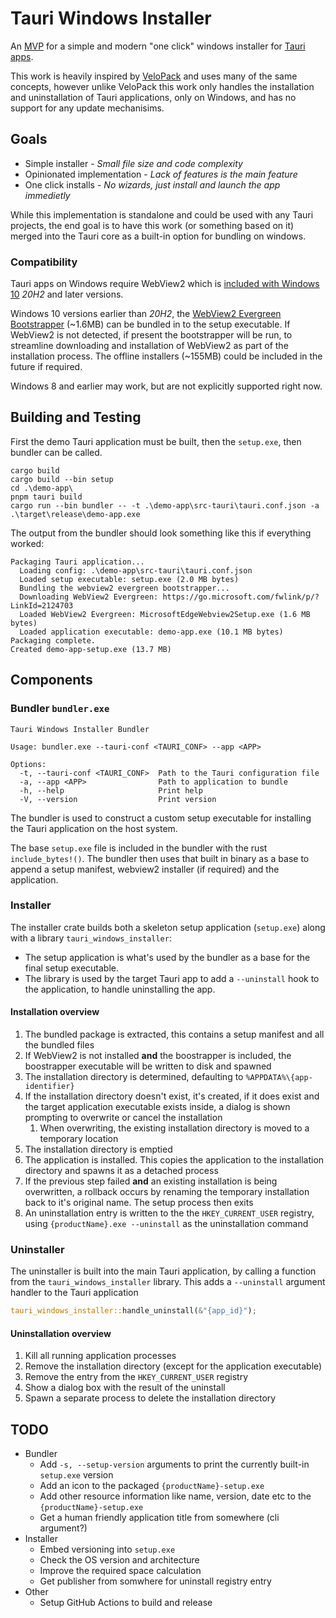 # Tauri Windows Installer

An [MVP](https://en.wikipedia.org/wiki/Minimum_viable_product) for a simple and modern "one click" windows installer for [Tauri apps](https://tauri.app/).

This work is heavily inspired by [VeloPack](https://github.com/velopack/velopack) and uses many of the same concepts, however unlike VeloPack this work only handles the installation and uninstallation of Tauri applications, only on Windows, and has no support for any update mechanisims.

## Goals

- Simple installer - _Small file size and code complexity_
- Opinionated implementation - _Lack of features is the main feature_
- One click installs - _No wizards, just install and launch the app immedietly_

While this implementation is standalone and could be used with any Tauri projects, the end goal is to have this work (or something based on it) merged into the Tauri core as a built-in option for bundling on windows.

### Compatibility

Tauri apps on Windows require WebView2 which is [included with Windows 10](https://learn.microsoft.com/en-us/microsoft-365-apps/deploy/webview2-install#webview2-runtime-installation) _20H2_ and later versions.

Windows 10 versions earlier than _20H2_, the [WebView2 Evergreen Bootstrapper](https://developer.microsoft.com/en-us/microsoft-edge/webview2/?form=MA13LH#download) (~1.6MB) can be bundled in to the setup executable. If WebView2 is not detected, if present the bootstrapper will be run, to streamline downloading and installation of WebView2 as part of the installation process. The offline installers (~155MB) could be included in the future if required.

Windows 8 and earlier may work, but are not explicitly supported right now.

## Building and Testing

First the demo Tauri application must be built, then the `setup.exe`, then bundler can be called.

```text
cargo build
cargo build --bin setup
cd .\demo-app\
pnpm tauri build
cargo run --bin bundler -- -t .\demo-app\src-tauri\tauri.conf.json -a .\target\release\demo-app.exe
```

The output from the bundler should look something like this if everything worked:

```text
Packaging Tauri application...
  Loading config: .\demo-app\src-tauri\tauri.conf.json
  Loaded setup executable: setup.exe (2.0 MB bytes)
  Bundling the webview2 evergreen bootstrapper...
  Downloading WebView2 Evergreen: https://go.microsoft.com/fwlink/p/?LinkId=2124703
  Loaded WebView2 Evergreen: MicrosoftEdgeWebview2Setup.exe (1.6 MB bytes)
  Loaded application executable: demo-app.exe (10.1 MB bytes)
Packaging complete.
Created demo-app-setup.exe (13.7 MB)
```

## Components

### Bundler `bundler.exe`

```text
Tauri Windows Installer Bundler

Usage: bundler.exe --tauri-conf <TAURI_CONF> --app <APP>

Options:
  -t, --tauri-conf <TAURI_CONF>  Path to the Tauri configuration file
  -a, --app <APP>                Path to application to bundle
  -h, --help                     Print help
  -V, --version                  Print version
```

The bundler is used to construct a custom setup executable for installing the Tauri application on the host system.

The base `setup.exe` file is included in the bundler with the rust `include_bytes!()`. The bundler then uses that built in binary as a base to append a setup manifest, webview2 installer (if required) and the application.

### Installer

The installer crate builds both a skeleton setup application (`setup.exe`) along with a library `tauri_windows_installer`:

- The setup application is what's used by the bundler as a base for the final setup executable.
- The library is used by the target Tauri app to add a `--uninstall` hook to the application, to handle uninstalling the app.

#### Installation overview

1. The bundled package is extracted, this contains a setup manifest and all the bundled files
1. If WebView2 is not installed **and** the boostrapper is included, the boostrapper executable will be written to disk and spawned
1. The installation directory is determined, defaulting to `%APPDATA%\{app-identifier}`
1. If the installation directory doesn't exist, it's created, if it does exist and the target application executable exists inside, a dialog is shown prompting to overwrite or cancel the installation
    1. When overwriting, the existing installation directory is moved to a temporary location
1. The installation directory is emptied
1. The application is installed. This copies the application to the installation directory and spawns it as a detached process
1. If the previous step failed **and** an existing installation is being overwritten, a rollback occurs by renaming the temporary installation back to it's original name. The setup process then exits
1. An uninstallation entry is written to the the `HKEY_CURRENT_USER` registry, using `{productName}.exe --uninstall` as the uninstallation command

### Uninstaller

The uninstaller is built into the main Tauri application, by calling a function from the `tauri_windows_installer` library. This adds a `--uninstall` argument handler to the Tauri application

```rust
tauri_windows_installer::handle_uninstall(&"{app_id}");
```

#### Uninstallation overview

1. Kill all running application processes
1. Remove the installation directory (except for the application executable)
1. Remove the entry from the `HKEY_CURRENT_USER` registry
1. Show a dialog box with the result of the uninstall
1. Spawn a separate process to delete the installation directory

## TODO

- Bundler
  - Add `-s, --setup-version` arguments to print the currently built-in `setup.exe` version
  - Add an icon to the packaged `{productName}-setup.exe`
  - Add other resource information like name, version, date etc to the `{productName}-setup.exe`
  - Get a human friendly application title from somewhere (cli argument?)
- Installer
  - Embed versioning into `setup.exe`
  - Check the OS version and architecture
  - Improve the required space calculation
  - Get publisher from somwhere for uninstall registry entry
- Other
  - Setup GitHub Actions to build and release
